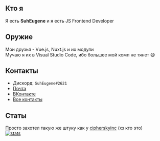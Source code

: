 ## Кто я
Я есть **SuhEugene** и я есть JS Frontend Developer

## Оружие
Мои друзья - Vue.js, Nuxt.js и их модули<br>
Мучаю я их в Visual Studio Code, ибо большее мой комп не тянет 😅

## Контакты
- Дискорд: `SuhEugene#2621`
- [Почта](mailto:seapps.tk@ya.ru)
- [ВКонтакте](https://vk.me/suheugene)
- [Все контакты](https://suheugene.ru)

## Статы
Просто захотел такую же штуку как у [cipherskyinc](https://github.com/vladciphersky) (хз кто это)<br>
[![stats](https://github-readme-stats.vercel.app/api?username=SuhEugene&show_icons=true&theme=radical&title_color=Synthwave&count_private=true)](https://suheugene.ru/)
